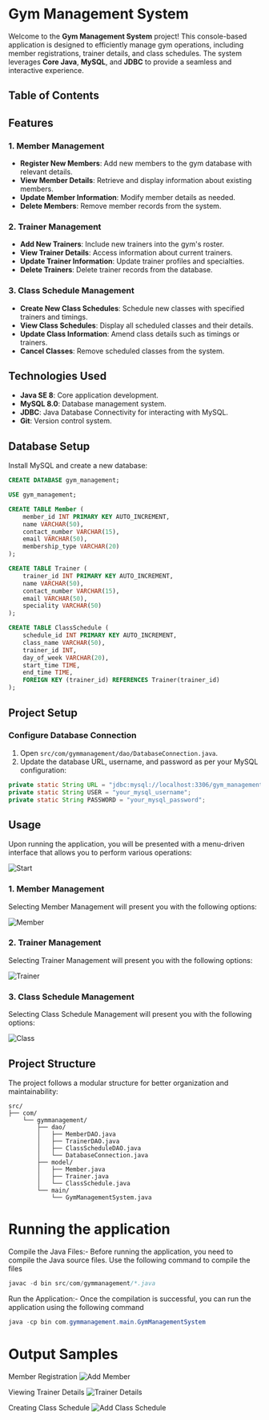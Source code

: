 # Gym Management System

Welcome to the **Gym Management System** project! This console-based application is designed to efficiently manage gym operations, including member registrations, trainer details, and class schedules. The system leverages **Core Java**, **MySQL**, and **JDBC** to provide a seamless and interactive experience.

## Table of Contents

## Features

### 1. Member Management
- **Register New Members**: Add new members to the gym database with relevant details.
- **View Member Details**: Retrieve and display information about existing members.
- **Update Member Information**: Modify member details as needed.
- **Delete Members**: Remove member records from the system.

### 2. Trainer Management
- **Add New Trainers**: Include new trainers into the gym's roster.
- **View Trainer Details**: Access information about current trainers.
- **Update Trainer Information**: Update trainer profiles and specialties.
- **Delete Trainers**: Delete trainer records from the database.

### 3. Class Schedule Management
- **Create New Class Schedules**: Schedule new classes with specified trainers and timings.
- **View Class Schedules**: Display all scheduled classes and their details.
- **Update Class Information**: Amend class details such as timings or trainers.
- **Cancel Classes**: Remove scheduled classes from the system.

## Technologies Used

- **Java SE 8**: Core application development.
- **MySQL 8.0**: Database management system.
- **JDBC**: Java Database Connectivity for interacting with MySQL.
- **Git**: Version control system.

## Database Setup

Install MySQL and create a new database:

```sql
CREATE DATABASE gym_management;

USE gym_management;

CREATE TABLE Member (
    member_id INT PRIMARY KEY AUTO_INCREMENT,
    name VARCHAR(50),
    contact_number VARCHAR(15),
    email VARCHAR(50),
    membership_type VARCHAR(20)
);

CREATE TABLE Trainer (
    trainer_id INT PRIMARY KEY AUTO_INCREMENT,
    name VARCHAR(50),
    contact_number VARCHAR(15),
    email VARCHAR(50),
    speciality VARCHAR(50)
);

CREATE TABLE ClassSchedule (
    schedule_id INT PRIMARY KEY AUTO_INCREMENT,
    class_name VARCHAR(50),
    trainer_id INT,
    day_of_week VARCHAR(20),
    start_time TIME,
    end_time TIME,
    FOREIGN KEY (trainer_id) REFERENCES Trainer(trainer_id)
);
```
## Project Setup

### Configure Database Connection

1. Open `src/com/gymmanagement/dao/DatabaseConnection.java`.
2. Update the database URL, username, and password as per your MySQL configuration:

```java
private static String URL = "jdbc:mysql://localhost:3306/gym_management";
private static String USER = "your_mysql_username";
private static String PASSWORD = "your_mysql_password";
```

## Usage

Upon running the application, you will be presented with a menu-driven interface that allows you to perform various operations:

![Start](https://github.com/user-attachments/assets/b684a707-eb1b-4451-ba86-cfbb4f05961b)

### 1. Member Management

Selecting Member Management will present you with the following options:

![Member](https://github.com/user-attachments/assets/3793dbd2-dbd8-4619-9bbd-18efb501c94e)

### 2. Trainer Management

Selecting Trainer Management will present you with the following options:

![Trainer](https://github.com/user-attachments/assets/a408cb66-aa2d-4a37-a143-de30d4c73f4b)

### 3. Class Schedule Management

Selecting Class Schedule Management will present you with the following options:

![Class](https://github.com/user-attachments/assets/faee366f-2132-4f4c-8645-e7fb0b5cead0)

## Project Structure

The project follows a modular structure for better organization and maintainability:

```plaintext
src/
├── com/
    └── gymmanagement/
        ├── dao/
        │   ├── MemberDAO.java
        │   ├── TrainerDAO.java
        │   ├── ClassScheduleDAO.java
        │   └── DatabaseConnection.java
        ├── model/
        │   ├── Member.java
        │   ├── Trainer.java
        │   └── ClassSchedule.java
        └── main/
            └── GymManagementSystem.java
```
# Running the application
Compile the Java Files:- Before running the application, you need to compile the Java source files. Use the following command to compile the files
```java
javac -d bin src/com/gymmanagement/*.java
```
Run the Application:- Once the compilation is successful, you can run the application using the following command
```java
java -cp bin com.gymmanagement.main.GymManagementSystem
```
# Output Samples
Member Registration
![Add Member](https://github.com/user-attachments/assets/675c1ac3-075b-4ba9-963e-95b67f4ddfc8)

Viewing Trainer Details
![Trainer Details](https://github.com/user-attachments/assets/46d80810-16e5-4abf-914a-1ff3f4dca2bf)

Creating Class Schedule
![Add Class Schedule](https://github.com/user-attachments/assets/e7f470df-843c-4422-a499-8cefdbfa25be)
